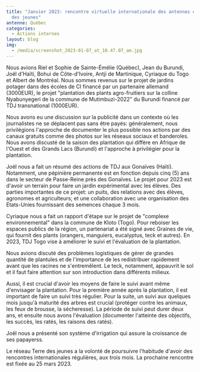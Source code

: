 ```yaml
---
title: "Janvier 2023: rencontre virtuelle internationale des antennes de Terre
  des jeunes"
antenne: Québec
categories:
  - Actions internes
layout: blog
img:
  - /media/screenshot_2023-01-07_at_10.47.07_am.jpg
---
```

Nous avions Riel et Sophie de Sainte-Émélie (Québec), Jean du Burundi, Joël d'Haïti, Bohui de Côte-d'Ivoire, Antji de Martinique, Cyriaque du Togo et Albert de Montréal. Nous sommes revenus sur le projet de jardins potager dans des écoles de CI financé par un partenaire allemand (3000EUR), le projet "plantation des plants agro-fruitiers sur la colline Nyabunyegeri de la commune de Mutimbuzi-2022" du Burundi financé par TDJ transnational (1000EUR).

Nous avons eu une discussion sur la publicité dans un contexte où les journalistes ne se déplacent pas sans être payés: généralement, nous privilégions l'approche de documenter le plus possible nos actions par des canaux gratuits comme des photos sur les réseaux sociaux et banderoles. Nous avons discusté de la saison des plantation qui diffère en Afrique de l'Ouest et des Grands Lacs (Burundi) et l'approche à privilégier pour la plantation.

Joël nous a fait un résumé des actions de TDJ aux Gonaïves (Haïti). Notamment, une pépinière permanente est en fonction depuis cinq (5) ans dans le secteur de Passe-Reine près des Gonaïves. Le projet pour 2023 est d'avoir un terrain pour faire un jardin expérimental avec les élèves. Des parties importantes de ce projet: un puits, des relations avec des élèves, agronomes et agriculteurs; et une collaboration avec une organisation des États-Unies fournissant des semences chaque 3 mois.

Cyriaque nous a fait un rapport d'étape sur le projet de "complexe environnemental" dans la commune de Kloto (Togo). Pour reboiser les espaces publics de la région, un partenariat a été signé avec Graines de vie, qui fournit des plants (orangers, manguiers, eucalyptus, teck et autres). En 2023, TDJ Togo vise à améliorer le suivi et l'évaluation de la plantation.

Nous avions discuté des problèmes logistiques de gérer de grandes quantité de plantules et de l'importance de les redistribuer rapidement avant que les racines ne s'entremêlent. Le teck, notamment, appauvrit le sol et il faut faire attention sur son introduction dans différents milieux.

Aussi, il est crucial d'avoir les moyens de faire le suivi avant même d'envisager la plantation. Pour la première année après la plantation, il est important de faire un suivi très régulier. Pour la suite, un suivi aux quelques mois jusqu'à maturité des arbres est crucial (protéger contre les animaux, les feux de brousse, la sécheresse). La période de suivi peut durer deux ans, et ensuite nous avons l'évaluation (documenter l'atteinte des objectifs, les succès, les ratés, les raisons des ratés).

Joël nous a présenté son système d'irrigation qui assure la croissance de ses papayerss.

Le réseau Terre des jeunes a la volonté de poursuivre l'habitude d'avoir des rencontres internationales régulières, aux trois mois. La prochaine rencontre est fixée au 25 mars 2023.
